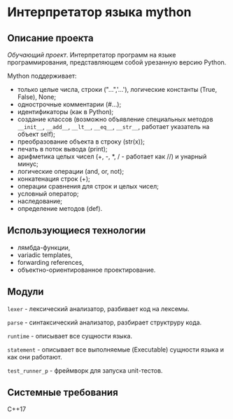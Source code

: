 # Интерпретатор языка mython
## Описание проекта
_Обучающий проект_. Интерпретатор программ на языке программирования, представляющем собой урезанную версию Python. 

Mython поддерживает:
- только целые числа, строки ("...",'...'), логические константы (True, False), None;
- однострочные комментарии (#...);
- идентификаторы (как в Python);
- создание классов (возможно объявление специальных методов `__init__`, `__add__`, `__lt__`, `__eq__`, `__str__`, работает указатель на объект self);
- преобразование объекта в строку (str(x));
- печать в поток вывода (print);
- арифметика целых чисел (+, -, *, / - работает как //) и унарный минус;
- логические операции (and, or, not);
- конкатенация строк (+);
- операции сравнения для строк и целых чисел;
- условный оператор;
- наследование;
- определение методов (def).

## Использующиеся технологии
- лямбда-функции,
- variadic templates,
- forwarding references,
- объектно-ориентированное проектирование.
  
## Модули
`lexer` - лексический анализатор, разбивает код на лексемы.

`parse` - синтаксический анализатор, разбирает структруру кода.

`runtime` - описывает все сущности языка.

`statement` - описывает все выполняемые (Executable) сущности языка и как они работают.

`test_runner_p` - фреймворк для запуска unit-тестов.

## Системные требования
С++17
